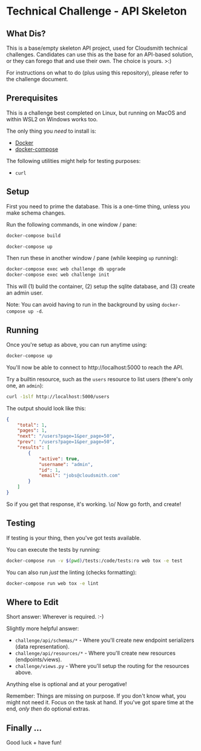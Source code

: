 # Technical Challenge - API Skeleton

## What Dis?

This is a base/empty skeleton API project, used for Cloudsmith technical challenges. Candidates can use this as the base for an API-based solution, or they can forego that and use their own. The choice is yours. >:)

For instructions on what to do (plus using this repository), please refer to the challenge document.

## Prerequisites

This is a challenge best completed on Linux, but running on MacOS and within WSL2 on Windows works too.

The only thing you *need* to install is:

- [Docker](https://www.docker.com)
- [docker-compose](https://docs.docker.com/compose/install/)

The following utilities might help for testing purposes:

- `curl`

## Setup

First you need to prime the database. This is a one-time thing, unless you make schema changes.

Run the following commands, in one window / pane:

```bash
docker-compose build
```

```bash
docker-compose up
```

Then run these in another window / pane (while keeping `up` running):

```bash
docker-compose exec web challenge db upgrade
docker-compose exec web challenge init
```

This will (1) build the container, (2) setup the sqlite database, and (3) create an admin user.

Note: You can avoid having to run in the background by using `docker-compose up -d`.

## Running

Once you're setup as above, you can run anytime using:

```bash
docker-compose up
```

You'll now be able to connect to http://localhost:5000 to reach the API.

Try a builtin resource, such as the `users` resource to list users (there's only one, an `admin`):

```bash
curl -1slf http://localhost:5000/users
```

The output should look like this:

```json
{
    "total": 1,
    "pages": 1,
    "next": "/users?page=1&per_page=50",
    "prev": "/users?page=1&per_page=50",
    "results": [
        {
            "active": true,
            "username": "admin",
            "id": 1,
            "email": "jobs@cloudsmith.com"
        }
    ]
}
```

So if you get that response, it's working. \o/ Now go forth, and create!

## Testing

If testing is your thing, then you've got tests available.

You can execute the tests by running:

```bash
docker-compose run -v $(pwd)/tests:/code/tests:ro web tox -e test
```

You can also run *just* the linting (checks formatting):

```bash
docker-compose run web tox -e lint
```

## Where to Edit

Short answer: Wherever is required. :-)

Slightly more helpful answer:

 - `challenge/api/schemas/*` - Where you'll create new endpoint serializers (data representation).
 - `challenge/api/resources/*` - Where you'll create new resources (endpoints/views).
 - `challenge/views.py` - Where you'll setup the routing for the resources above.

Anything else is optional and at your perogative!

Remember: Things are missing on purpose. If you don't know what, you might not need it. Focus
on the task at hand. If you've got spare time at the end, *only then* do optional extras.

## Finally ...

Good luck + have fun!
